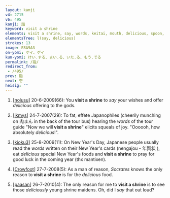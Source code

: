```yaml
---
layout: kanji
v4: 2715
v6: 495
kanji: 詣
keyword: visit a shrine
elements: visit a shrine, say, words, keitai, mouth, delicious, spoon, sitting on the ground, sun, day
elementsTree: l(say, delicious)
strokes: 13
image: E8A9A3
on-yomi: ケイ、ゲイ
kun-yomi: けい.する、まい.る、いた.る、もう.でる
permalink: /詣/
redirect_from:
 - /495/
prev: 脂
next: 壱
heisig: ""
---
```


1) [<a href="http://kanji.koohii.com/profile/nolusu">nolusu</a>] 20-6-2009(66): You<strong> visit a shrine</strong> to <em>say</em> your wishes and offer <em>delicious</em> offering to the gods.

2) [<a href="http://kanji.koohii.com/profile/ikmys">ikmys</a>] 24-7-2007(29): To fat, effete Japanophiles (cheerily munching on 肉まん in the back of the tour bus) hearing the <em>words</em> of the tour guide &quot;Now we will<strong> visit a shrine</strong>&quot; elicits squeals of joy. &quot;Oooooh, how absolutely <em>delicious</em>!&quot;.

3) [<a href="http://kanji.koohii.com/profile/kioku3">kioku3</a>] 25-8-2009(11): On New Year&#039;s Day, Japanese people usually read the <em>words</em> written on their New Year&#039;s cards (nengajou - 年賀状 ), eat <em>delicious</em> special New Year&#039;s foods and<strong> visit a shrine</strong> to pray for good luck in the coming year (thx mantixen).

4) [<a href="http://kanji.koohii.com/profile/Crowfoot">Crowfoot</a>] 27-7-2008(5): As a man of reason, <em>Socrates</em> knows the only reason to<strong> visit a shrine</strong> is for the <em>delicious</em> food.

5) [<a href="http://kanji.koohii.com/profile/paasan">paasan</a>] 26-7-2010(4): The only reason for me to <strong>visit a shrine</strong> is to see those <em>deliciously</em> young shrine maidens. Oh, did I <em>say</em> that out loud?

